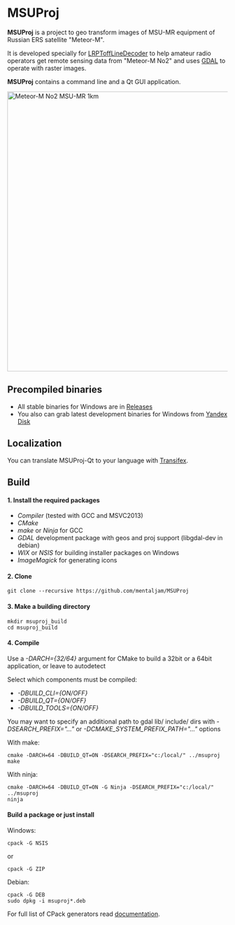 # MSUProj #

**MSUProj** is a project to geo transform images of MSU-MR equipment of Russian ERS satellite "Meteor-M".

It is developed specially for [LRPToffLineDecoder](http://meteor.robonuka.ru/for-experts/lrpt-analizer-2015/) to help amateur radio operators get remote sensing data from "Meteor-M No2" and uses [GDAL](http://www.gdal.org/) to operate with raster images.

**MSUProj** contains a command line and a Qt GUI application.

<img src="http://meteor.robonuka.ru/wp-content/uploads/2015/03/21082014_UTM37_ArcGis.jpg" alt="Meteor-M No2 MSU-MR 1km" style="width: 640px;"/>

## Precompiled binaries ##

- All stable binaries for Windows are in [Releases](https://github.com/mentaljam/MSUProj/releases)
- You also can grab latest development binaries for Windows from [Yandex Disk](https://yadi.sk/d/5Lbb-1y5hzZdW)

## Localization ##

You can translate MSUProj-Qt to your language with [Transifex](https://www.transifex.com/projects/p/msuproj/).

## Build ##

#### 1. Install the required packages ###

- *Compiler* (tested with GCC and MSVC2013)
- *CMake*
- *make* or *Ninja* for GCC
- *GDAL* development package with geos and proj support (libgdal-dev in debian)
- *WIX* or *NSIS* for building installer packages on Windows
- *ImageMagick* for generating icons

#### 2. Clone ###

    git clone --recursive https://github.com/mentaljam/MSUProj

#### 3. Make a building directory ###

    mkdir msuproj_build
    cd msuproj_build

#### 4. Compile

Use a *-DARCH={32/64}* argument for CMake to build a 32bit or a 64bit application, or leave to autodetect

Select which components must be compiled:
- *-DBUILD_CLI={ON/OFF}*
- *-DBUILD_QT={ON/OFF}*
- *-DBUILD_TOOLS={ON/OFF}*

You may want to specify an additional path to gdal lib/ include/ dirs with *-DSEARCH_PREFIX="..."* or *-DCMAKE_SYSTEM_PREFIX_PATH="..."* options

With make:

    cmake -DARCH=64 -DBUILD_QT=ON -DSEARCH_PREFIX="c:/local/" ../msuproj
    make

With ninja:

    cmake -DARCH=64 -DBUILD_QT=ON -G Ninja -DSEARCH_PREFIX="c:/local/" ../msuproj
    ninja
    
#### Build a package or just install ###

Windows:

    cpack -G NSIS

or

    cpack -G ZIP

Debian:

    cpack -G DEB
    sudo dpkg -i msuproj*.deb

For full list of CPack generators read [documentation](http://www.cmake.org/Wiki/CMake:CPackPackageGenerators).
